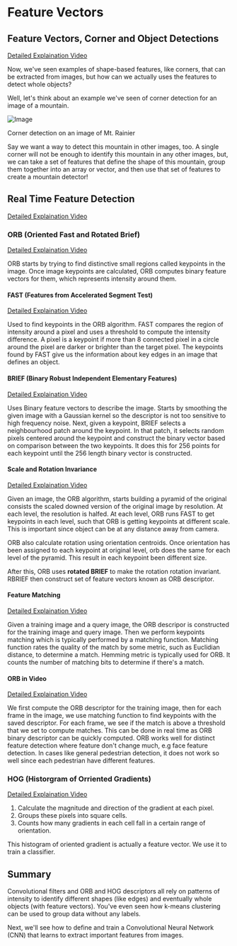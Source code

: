 # Feature Vectors

## Feature Vectors, Corner and Object Detections
[Detailed Explaination Video](https://www.youtube.com/watch?v=-PF1_MITrOw)

Now, we've seen examples of shape-based features, like corners, that can be extracted from images, but how can we actually uses the features to detect whole objects?

Well, let's think about an example we've seen of corner detection for an image of a mountain.

![Image](https://video.udacity-data.com/topher/2018/April/5ad92b7d_screen-shot-2018-04-19-at-4.47.30-pm/screen-shot-2018-04-19-at-4.47.30-pm.png)

Corner detection on an image of Mt. Rainier

Say we want a way to detect this mountain in other images, too. A single corner will not be enough to identify this mountain in any other images, but, we can take a set of features that define the shape of this mountain, group them together into an array or vector, and then use that set of features to create a mountain detector!

## Real Time Feature Detection
[Detailed Explaination Video](https://www.youtube.com/watch?v=zPxylrXf-Gs)

### ORB (Oriented Fast and Rotated Brief)
[Detailed Explaination Video](https://www.youtube.com/watch?v=WN37zcMhMas)

ORB starts by trying to find distinctive small regions called keypoints in the image. Once image keypoints are calculated, ORB computes binary feature vectors for them, which represents intensity around them.

#### FAST (Features from Accelerated Segment Test)
[Detailed Explaination Video](https://www.youtube.com/watch?v=DCHAc6fjcVM)

Used to find keypoints in the ORB algorithm. FAST compares the region of intensity around a pixel and uses a threshold to compute the intensity difference. A pixel is a keypoint if more than 8 connected pixel in a circle around the pixel are darker or brighter than the target pixel. 
The keypoints found by FAST give us the information about key edges in an image that defines an object.

#### BRIEF (Binary Robust Independent Elementary Features)
[Detailed Explaination Video](https://www.youtube.com/watch?v=EKIPEPpRciw)

Uses Binary feature vectors to describe the image. Starts by smoothing the given image with a Gaussian kernel so the descriptor is not too sensitive to high frequency noise. Next, given a keypoint, BRIEF selects a neighbourhood patch around the keypoint. In that patch, it selects random pixels centered around the keypoint and construct the binary vector based on comparison between the two keypoints. It does this for 256 points for each keypoint until the 256 length binary vector is constructed.

#### Scale and Rotation Invariance
[Detailed Explaination Video](https://www.youtube.com/watch?v=2k3T6rfjvx0)

Given an image, the ORB algorithm, starts building a pyramid of the original consists the scaled downed version of the original image by resolution. At each level, the resolution is halfed. At each level, ORB runs FAST to get keypoints in each level, such that ORB is getting keypoints at different scale. This is important since object can be at any distance away from camera.

ORB also calculate rotation using orientation centroids. Once orientation has been assigned to each keypoint at original level, orb does the same for each level of the pyramid. This result in each keypoint been different size. 

After this, ORB uses **rotated BRIEF** to make the rotation rotation invariant. RBRIEF then construct set of feature vectors known as ORB descriptor. 

#### Feature Matching
[Detailed Explaination Video](https://www.youtube.com/watch?v=RH05Wnl1-2A)

Given a training image and a query image, the ORB descripor is constructed for the training image and query image. Then we perform keypoints matching which is typically performed by a matching function. Matching function rates the quality of the match by some metric, such as Euclidian distance, to determine a match. Hemming metric is typically used for ORB. It counts the number of matching bits to determine if there's a match.

#### ORB in Video
[Detailed Explaination Video](https://www.youtube.com/watch?v=Vzs6B1dFQC0)

We first compute the ORB descriptor for the training image, then for each frame in the image, we use matching function to find keypoints with the saved descriptor. For each frame, we see if the match is above a threshold that we set to compute matches. This can be done in real time as ORB binary descriptor can be quickly computed. ORB works well for distinct feature detection where feature don't change much, e.g face feature detection. In cases like general pedestrian detection, it does not work so well since each pedestrian have different features.

### HOG (Historgram of Orriented Gradients)
[Detailed Explaination Video](https://www.youtube.com/watch?v=dqe9zGtxoNM)

1. Calculate the magnitude and direction of the gradient at each pixel.
2. Groups these pixels into square cells.
3. Counts how many gradients in each cell fall in a certain range of orientation.

This histogram of oriented gradient is actually a feature vector. We use it to train a classifier.


## Summary
Convolutional filters and ORB and HOG descriptors all rely on patterns of intensity to identify different shapes (like edges) and eventually whole objects (with feature vectors). You've even seen how k-means clustering can be used to group data without any labels.

Next, we'll see how to define and train a Convolutional Neural Network (CNN) that learns to extract important features from images.
